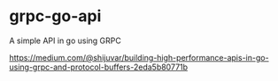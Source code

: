 # grpc-go-api
A simple API in go using GRPC

https://medium.com/@shijuvar/building-high-performance-apis-in-go-using-grpc-and-protocol-buffers-2eda5b80771b

